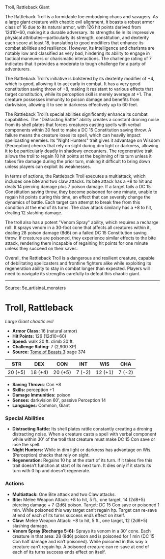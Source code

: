 <MonsterName/>Troll, Rattleback</MonsterName>
<CreatureType/>Giant</CreatureType>

<summary>The Rattleback Troll is a formidable foe embodying chaos and savagery. As a large giant creature with chaotic evil alignment, it boasts a robust armor class of 16 due to its natural armor, with 126 hit points derived from 12d10+60, making it a durable adversary. Its strengths lie in its impressive physical attributes—particularly its strength, constitution, and dexterity each score at least 18, translating to good modifiers that enhance its combat abilities and resilience. However, its intelligence and charisma are notably low and classified as very bad, hindering its ability to engage in tactical maneuvers or charismatic interactions. The challenge rating of 7 indicates that it provides a moderate to tough challenge for a party of adventurers.</summary>

<detail>

The Rattleback Troll's initiative is bolstered by its dexterity modifier of +4, which is good, allowing it to act early in combat. It has a very good constitution saving throw of +8, making it resistant to various effects that target constitution, while its perception skill is merely average at +1. The creature possesses immunity to poison damage and benefits from darkvision, allowing it to see in darkness effectively up to 60 feet.

The Rattleback Troll’s special abilities significantly enhance its combat capabilities. The "Distracting Rattle" ability creates a constant droning noise from its shell plates that forces creatures casting spells with verbal components within 30 feet to make a DC 15 Constitution saving throw. A failure means the creature loses its spell, which can heavily impact spellcasting enemies. Its "Night Hunters" trait gives it advantage on Wisdom (Perception) checks that rely on sight during dim light or darkness, allowing it to be particularly deadly in shadowy encounters. The regenerative trait allows the troll to regain 10 hit points at the beginning of its turn unless it takes fire damage during the prior turn, making it difficult to bring down unless players can exploit its weaknesses.

In terms of actions, the Rattleback Troll executes a multiattack, which includes one bite and two claw attacks. Its bite attack has a +8 to hit and deals 14 piercing damage plus 7 poison damage. If a target fails a DC 15 Constitution saving throw, they become poisoned for one minute, unable to regain hit points during this time, an effect that can severely change the dynamics of battle. Each target can attempt to break free from this condition at the end of its turns. The claw attack similarly has a +8 to hit, dealing 12 slashing damage.

The troll also has a potent "Venom Spray" ability, which requires a recharge roll. It sprays venom in a 30-foot cone that affects all creatures within it, dealing 28 poison damage (8d6) on a failed DC 15 Constitution saving throw. If creatures are poisoned, they experience similar effects to the bite attack, rendering them incapable of regaining hit points for one minute unless they succeed on their saves.

Overall, the Rattleback Troll is a dangerous and resilient creature, capable of debilitating spellcasters and frontline fighters alike while exploiting its regeneration ability to stay in combat longer than expected. Players will need to navigate its strengths carefully to defeat this chaotic giant.</detail>



---

Source: 5e_artisinal_monsters

# Troll, Rattleback

*Large* *Giant* *chaotic evil*

- **Armor Class:** 16 (natural armor)
- **Hit Points:** 126 (12d10+60)
- **Speed:** walk 30 ft. climb 30 ft.
- **Challenge Rating:** 7 (2,900 XP)
- **Source:** [Tome of Beasts 3](https://koboldpress.com/kpstore/product/tome-of-beasts-3-for-5th-edition/) page 374

| STR | DEX | CON | INT | WIS | CHA |
| --- | --- | --- | --- | --- | --- |
| 20 (+5) | 18 (+4) | 20 (+5) | 7 (-2) | 12 (+1) | 7 (-2) |

- **Saving Throws**: Con +8
- **Skills:** perception +1
- **Damage Immunities:** poison
- **Senses:** darkvision 60', passive Perception 14
- **Languages:** Common, Giant

### Special Abilities

- **Distracting Rattle:** Its shell plates rattle constantly creating a droning distracting noise. When a creature casts a spell with verbal component while within 30' of the troll that creature must make DC 15 Con save or lose the spell.
- **Night Hunters:** While in dim light or darkness has advantage on Wis (Perception) checks that rely on sight.
- **Regeneration:** Regains 10 hp at the start of its turn. If it takes fire this trait doesn’t function at start of its next turn. It dies only if it starts its turn with 0 hp and doesn’t regenerate.

### Actions

- **Multiattack:** One Bite attack and two Claw attacks.
- **Bite:** Melee Weapon Attack: +8 to hit, 5 ft., one target, 14 (2d8+5) piercing damage + 7 (2d6) poison. Target: DC 15 Con save or poisoned 1 min. While poisoned this way target can’t regain hp. Target can re-save at end of each of its turns success ends effect on itself.
- **Claw:** Melee Weapon Attack: +8 to hit, 5 ft., one target, 12 (2d6+5) slashing damage.
- **Venom Spray (Recharge 5–6):** Sprays its venom in a 30' cone. Each creature in that area: 28 (8d6) poison and is poisoned for 1 min (DC 15 Con half damage and isn’t poisoned). While poisoned in this way a creature can’t regain hp. A poisoned creature can re-save at end of each of its turns success ends effect on itself.




